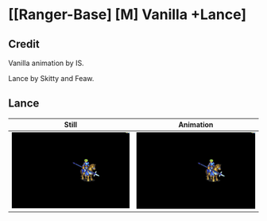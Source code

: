 # [\[Ranger-Base\] \[M\] Vanilla +Lance]

## Credit

Vanilla animation by IS.

Lance by Skitty and Feaw.

## Lance

| Still | Animation |
| :---: | :-------: |
| ![Lance still](./Lance_000.png) | ![Lance animation](./Lance.gif) |
